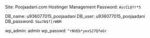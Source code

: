





Site: Poojaadani.com
Hostinger Management Password:  ```AscCL@?r*5```


DB_name: u936077015_poojaadani
DB_user: u936077015_poojaadani
DB_password: `S&u7A$?[rWBM`


wp_admin: admin
wp_passwd: `^rNVEb*yexS27QfeGr`
